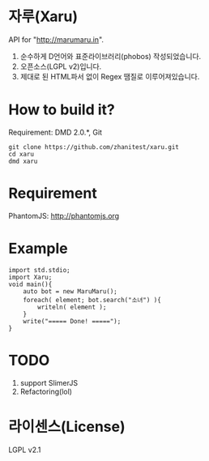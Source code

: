 # 자루(Xaru)
API for "http://marumaru.in".

  1. 순수하게 D언어와 표준라이브러리(phobos) 작성되었습니다.
  2. 오픈소스(LGPL v2)입니다.
  3. 제대로 된 HTML파서 없이 Regex 땜질로 이루어져있습니다.



# How to build it?
Requirement: DMD 2.0.*, Git
```
git clone https://github.com/zhanitest/xaru.git
cd xaru
dmd xaru
```



# Requirement
PhantomJS: http://phantomjs.org



# Example
```
import std.stdio;
import Xaru;
void main(){
	auto bot = new MaruMaru();
	foreach( element; bot.search("소녀") ){
		writeln( element );
	}
	write("===== Done! =====");
}
```



# TODO
  1. support SlimerJS
  2. Refactoring(lol)



# 라이센스(License)
LGPL v2.1
